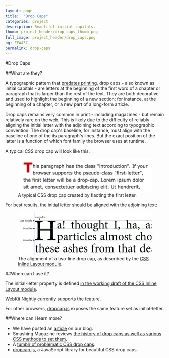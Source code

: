 ```yaml
---
layout: page
title:  "Drop Caps"
categories: project
description: Beautiful initial capitals.
thumb: project_header/drop_caps_thumb.png
full_image: project_header/drop_caps.png
bg: FFAA5C
permalink: drop-caps
---
```


#Drop Caps

##What are they?

A typographic pattern that [predates printing](http://www.nlm.nih.gov/hmd/medieval/images/hunayn.jpg), 
drop caps - also known as initial capitals - are letters at the beginning of the first word of a chapter 
or paragraph that is larger than the rest of the text. They are both decorative and used to highlight
the beginning of a new section; for instance, at the beginning of a chapter, or a new part of 
a long-form article.

Drop caps remains very common in print - including magazines - but remain relatively rare
on the web. This is likely due to the difficulty of reliably aligning the initial letter
with the adjoining text according to typographic convention. The drop cap's baseline, for
instance, must align with the baseline of one of the its paragraph's lines. But the exact
position of the latter is a function of which font family the browser uses at runtime.

A typical CSS drop cap will look like this:

<figure id="drop-cap-align-image">
  <a href="http://dauwhe.tumblr.com/">
  <img src="/img/dropcaps/css-drop-cap.png" alt="An unaligned CSS drop cap"></img>
  </a>
  <figcaption>
    A typical CSS drop cap created by flaoting the first letter. 
  </figcaption>
</figure>

For best results, the initial letter should be aligned with the adjoining text:

<figure id="css-drop-cap-image">
  <a href="http://dev.w3.org/csswg/css-inline/#DropInitial">
  <img src="/img/dropcaps/dropcap-lines.png" alt="How a two-line drop cap aligns with its adjoining paragraph"></img>
  </a>
  <figcaption>
    The alignment of a two-line drop cap, as described by the <a href="http://dev.w3.org/csswg/css-inline/#DropInitial">CSS Inline Layout module</a>. 
  </figcaption>
</figure>


##When can I use it?

The initial-letter property is defined 
[in the working draft of the CSS Inline Layout module](http://dev.w3.org/csswg/css-inline/#DropInitial).

[WebKit Nightly](http://nightly.webkit.org/) currently supports the feature.

For other browsers, [dropcap.js](http://webplatform.adobe.com/dropcap.js/) exposes the same feature set as initial-letter.

##Where can I learn more?

  * We have posted an [article](http://blogs.adobe.com/webplatform/2014/10/02/drop-caps-are-beautiful/) on our blog.
  * Smashing Magazine reviews [the history of drop caps as well as various CSS methods to set them](http://www.smashingmagazine.com/2012/04/03/drop-caps-historical-use-and-current-best-practices/).
  * A [tumblr of problematic CSS drop caps](http://dauwhe.tumblr.com/).
  * [dropcap.js](http://webplatform.adobe.com/dropcap.js/), a JavaScript library for beautiful CSS drop caps.




